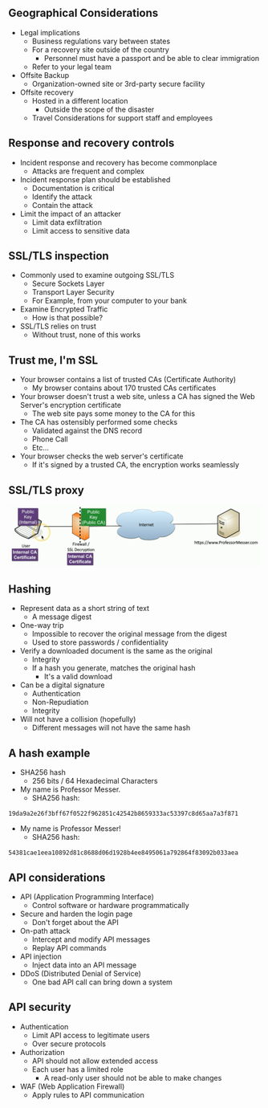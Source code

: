 ## Geographical Considerations
- Legal implications
	- Business regulations vary between states
	- For a recovery site outside of the country
		- Personnel must have a passport and be able to clear immigration
	- Refer to your legal team
- Offsite Backup
	- Organization-owned site or 3rd-party secure facility
- Offsite recovery
	- Hosted in a different location
		- Outside the scope of the disaster
	- Travel Considerations for support staff and employees

## Response and recovery controls
- Incident response and recovery has become commonplace
	- Attacks are frequent and complex
- Incident response plan should be established
	- Documentation is critical
	- Identify the attack
	- Contain the attack
- Limit the impact of an attacker
	- Limit data exfiltration
	- Limit access to sensitive data

## SSL/TLS inspection
- Commonly used to examine outgoing SSL/TLS
	- Secure Sockets Layer
	- Transport Layer Security
	- For Example, from your computer to your bank
- Examine Encrypted Traffic
	- How is that possible?
- SSL/TLS relies on trust
	- Without trust, none of this works

## Trust me, I'm SSL
- Your browser contains a list of trusted CAs (Certificate Authority)
	- My browser contains about 170 trusted CAs certificates
- Your browser doesn't trust a web site, unless a CA has signed the Web Server's encryption certificate
	- The web site pays some money to the CA for this
- The CA has ostensibly performed some checks
	- Validated against the DNS record
	- Phone Call
	- Etc...
- Your browser checks the web server's certificate
	- If it's signed by a trusted CA, the encryption works seamlessly

## SSL/TLS proxy
![](Images/Pasted%20image%2020240321204706.png)

## Hashing
- Represent data as a short string of text
	- A message digest
- One-way trip
	- Impossible to recover the original message from the digest
	- Used to store passwords / confidentiality
- Verify a downloaded document is the same as the original
	- Integrity
	- If a hash you generate, matches the original hash
		- It's a valid download
- Can be a digital signature
	- Authentication
	- Non-Repudiation
	- Integrity
- Will not have a collision (hopefully)
	- Different messages will not have the same hash

## A hash example
- SHA256 hash
	- 256 bits / 64 Hexadecimal Characters
- My name is Professor Messer.
	- SHA256 hash:
```
19da9a2e26f3bff67f0522f962851c42542b8659333ac53397c8d65aa7a3f871
```
- My name is Professor Messer!
	- SHA256 hash:
```
54381cae1eea10892d81c8688d06d1928b4ee8495061a792864f83092b033aea
```

## API considerations
- API (Application Programming Interface)
	- Control software or hardware programmatically
- Secure and harden the login page
	- Don't forget about the API
- On-path attack
	- Intercept and modify API messages
	- Replay API commands
- API injection
	- Inject data into an API message
- DDoS (Distributed Denial of Service)
	- One bad API call can bring down a system

## API security
- Authentication
	- Limit API access to legitimate users
	- Over secure protocols
- Authorization
	- API should not allow extended access
	- Each user has a limited role
		- A read-only user should not be able to make changes
- WAF (Web Application Firewall)
	- Apply rules to API communication

